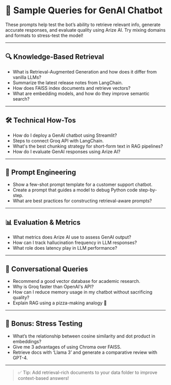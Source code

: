 # 🧠 Sample Queries for GenAI Chatbot

These prompts help test the bot’s ability to retrieve relevant info, generate accurate responses, and evaluate quality using Arize AI. Try mixing domains and formats to stress-test the model!

---

## 🔍 Knowledge-Based Retrieval

- What is Retrieval-Augmented Generation and how does it differ from vanilla LLMs?
- Summarize the latest release notes from LangChain.
- How does FAISS index documents and retrieve vectors?
- What are embedding models, and how do they improve semantic search?

---

## 🛠️ Technical How-Tos

- How do I deploy a GenAI chatbot using Streamlit?
- Steps to connect Groq API with LangChain.
- What's the best chunking strategy for short-form text in RAG pipelines?
- How do I evaluate GenAI responses using Arize AI?

---

## 🧪 Prompt Engineering

- Show a few-shot prompt template for a customer support chatbot.
- Create a prompt that guides a model to debug Python code step-by-step.
- What are best practices for constructing retrieval-aware prompts?

---

## 📊 Evaluation & Metrics

- What metrics does Arize AI use to assess GenAI output?
- How can I track hallucination frequency in LLM responses?
- What role does latency play in LLM performance?

---

## 💬 Conversational Queries

- Recommend a good vector database for academic research.
- Why is Groq faster than OpenAI's API?
- How can I reduce memory usage in my chatbot without sacrificing quality?
- Explain RAG using a pizza-making analogy 🍕

---

## 🧠 Bonus: Stress Testing

- What’s the relationship between cosine similarity and dot product in embeddings?
- Give me 3 advantages of using Chroma over FAISS.
- Retrieve docs with ‘Llama 3’ and generate a comparative review with GPT-4.

---

> ✅ Tip: Add retrieval-rich documents to your data folder to improve context-based answers!
